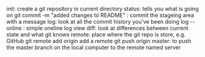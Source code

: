 init: create a git repository in current directory
status: tells you what is going on
git commit -m "added changes to README" : commit the stageing area with a message
log: look at all the commit history you've been doing
	log --online : simple oneline log view
diff: look at differences between current state and what git knows
remote: place where the git repo is store, e.g. GitHub
	git remote add origin <URL> add a remote
	git push origin master: to push the master branch on the local computer to the remote named server

